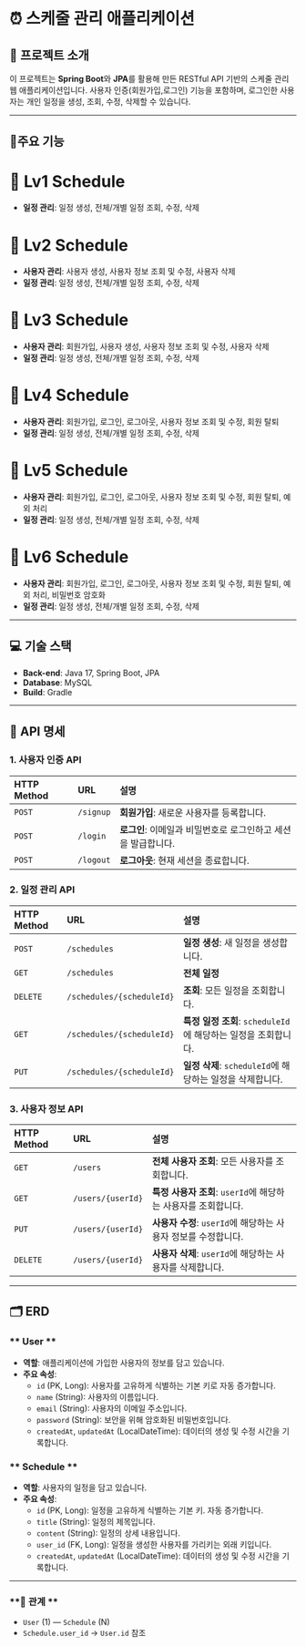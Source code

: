 # ⏰ 스케줄 관리 애플리케이션

## 🚀 프로젝트 소개
이 프로젝트는 **Spring Boot**와 **JPA**를 활용해 만든 RESTful API 기반의 스케줄 관리 웹 애플리케이션입니다. 사용자 인증(회원가입,로그인) 기능을 포함하며, 로그인한 사용자는 개인 일정을 생성, 조회, 수정, 삭제할 수 있습니다.

---

## 📌주요 기능

# 📅 Lv1 Schedule
- **일정 관리**: 일정 생성, 전체/개별 일정 조회, 수정, 삭제

# 📅 Lv2 Schedule
- **사용자 관리**: 사용자 생성, 사용자 정보 조회 및 수정, 사용자 삭제
- **일정 관리**: 일정 생성, 전체/개별 일정 조회, 수정, 삭제

# 📅 Lv3 Schedule
- **사용자 관리**: 회원가입, 사용자 생성, 사용자 정보 조회 및 수정, 사용자 삭제
- **일정 관리**: 일정 생성, 전체/개별 일정 조회, 수정, 삭제

# 📅 Lv4 Schedule
- **사용자 관리**: 회원가입, 로그인, 로그아웃, 사용자 정보 조회 및 수정, 회원 탈퇴
- **일정 관리**: 일정 생성, 전체/개별 일정 조회, 수정, 삭제

# 📅 Lv5 Schedule
- **사용자 관리**: 회원가입, 로그인, 로그아웃, 사용자 정보 조회 및 수정, 회원 탈퇴, 예외 처리
- **일정 관리**: 일정 생성, 전체/개별 일정 조회, 수정, 삭제

# 📅 Lv6 Schedule
- **사용자 관리**: 회원가입, 로그인, 로그아웃, 사용자 정보 조회 및 수정, 회원 탈퇴, 예외 처리, 비밀번호 암호화
- **일정 관리**: 일정 생성, 전체/개별 일정 조회, 수정, 삭제

---

## 💻 기술 스택
- **Back-end**: Java 17, Spring Boot, JPA
- **Database**: MySQL
- **Build**: Gradle
  
---

## 📝 API 명세

### 1. 사용자 인증 API
| HTTP Method | URL | 설명 |
| :--- | :--- | :--- |
| `POST` | `/signup` | **회원가입**: 새로운 사용자를 등록합니다. |
| `POST` | `/login` | **로그인**: 이메일과 비밀번호로 로그인하고 세션을 발급합니다. |
| `POST` | `/logout` | **로그아웃**: 현재 세션을 종료합니다. |

### 2. 일정 관리 API
| HTTP Method | URL | 설명 |
| :--- | :--- | :--- |
| `POST` | `/schedules` | **일정 생성**: 새 일정을 생성합니다. |
| `GET` | `/schedules` | **전체 일정** | **일정 수정**: `scheduleId`에 해당하는 일정을 수정합니다. |
| `DELETE` | `/schedules/{scheduleId}` | **조회**: 모든 일정을 조회합니다. |
| `GET` | `/schedules/{scheduleId}` | **특정 일정 조회**: `scheduleId`에 해당하는 일정을 조회합니다. |
| `PUT` | `/schedules/{scheduleId}` | **일정 삭제**: `scheduleId`에 해당하는 일정을 삭제합니다. |

### 3. 사용자 정보 API
| HTTP Method | URL | 설명 |
| :--- | :--- | :--- |
| `GET` | `/users` | **전체 사용자 조회**: 모든 사용자를 조회합니다. |
| `GET` | `/users/{userId}` | **특정 사용자 조회**: `userId`에 해당하는 사용자를 조회합니다. |
| `PUT` | `/users/{userId}` | **사용자 수정**: `userId`에 해당하는 사용자 정보를 수정합니다. |
| `DELETE` | `/users/{userId}` | **사용자 삭제**: `userId`에 해당하는 사용자를 삭제합니다. |

---

## 🗂 ERD

### ** User **
- **역할**: 애플리케이션에 가입한 사용자의 정보를 담고 있습니다.
- **주요 속성**:
    - `id` (PK, Long): 사용자를 고유하게 식별하는 기본 키로 자동 증가합니다.
    - `name` (String): 사용자의 이름입니다.
    - `email` (String): 사용자의 이메일 주소입니다.
    - `password` (String): 보안을 위해 암호화된 비밀번호입니다.
    - `createdAt`, `updatedAt` (LocalDateTime): 데이터의 생성 및 수정 시간을 기록합니다.

### ** Schedule **
- **역할**: 사용자의 일정을 담고 있습니다.
- **주요 속성**:
    - `id` (PK, Long): 일정을 고유하게 식별하는 기본 키. 자동 증가합니다.
    - `title` (String): 일정의 제목입니다.
    - `content` (String): 일정의 상세 내용입니다.
    - `user_id` (FK, Long): 일정을 생성한 사용자를 가리키는 외래 키입니다.
    - `createdAt`, `updatedAt` (LocalDateTime): 데이터의 생성 및 수정 시간을 기록합니다.

---

### **🔗 관계 **
  - `User` (1) — `Schedule` (N)
  - `Schedule.user_id` → `User.id` 참조

